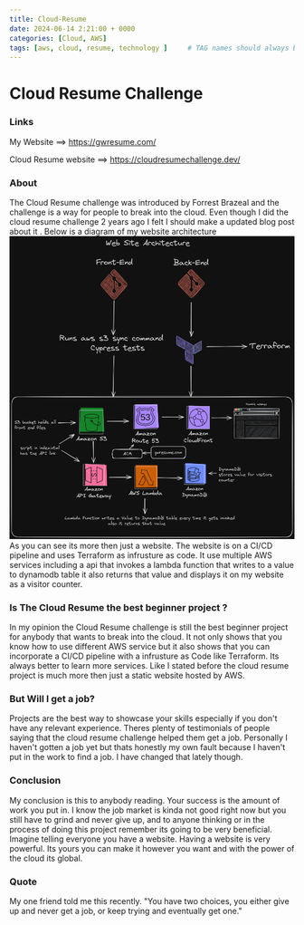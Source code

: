 ```yaml
---
title: Cloud-Resume
date: 2024-06-14 2:21:00 + 0000
categories: [Cloud, AWS]
tags: [aws, cloud, resume, technology ]     # TAG names should always be lowercase
---
```


# Cloud Resume Challenge

### Links

 My Website ==> <https://gwresume.com/>

Cloud Resume website ==> <https://cloudresumechallenge.dev/>

### About

The Cloud Resume challenge was introduced by Forrest Brazeal and the challenge is a way for people to break into the cloud. Even though I did the cloud resume challenge 2 years ago I felt I should make a updated blog post about it . Below is a diagram of my website architecture ![alt text](/assets/avatar/diagram1.png)\
As you can see its more then just a website. The website is on a CI/CD pipeline and uses Terraform as infrusture as code. It use multiple AWS services including a api that invokes a lambda function that writes to a value to dynamodb table it also returns that value and displays it on my website as a visitor counter.

### Is The Cloud Resume the best beginner project ?  

In my opinion the Cloud Resume challenge is still the best beginner project for anybody that wants to break into the cloud. It not only shows that you know how to use different AWS service but it also shows that you can incorporate a CI/CD pipeline with a  infrusture as Code like Terraform. Its always better to learn more services. Like I stated before the cloud resume project is much more then just a static website hosted by AWS.

### But Will I get a job?

Projects are the best way to showcase your skills especially if you don't have any relevant experience. Theres plenty of testimonials of people saying that the cloud resume challenge helped them get a job. Personally I haven't gotten a job yet but thats honestly my own fault because I haven't put in the work to find a job. I have changed that lately though.

### Conclusion

My conclusion is this to anybody reading. Your success is the amount of work you put in. I know the job market is kinda not good right now but you still have to grind and never give up, and to anyone thinking or in the process of doing this project remember its going to be very beneficial. Imagine telling everyone you have a website. Having a website is very powerful. Its yours you can make it however you want and with the power of the cloud its global.

### Quote

My one friend told me this recently. "You have two choices, you either give up and never get a job, or keep trying and eventually get one."

